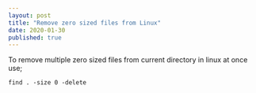```yaml
---
layout: post
title: "Remove zero sized files from Linux"
date: 2020-01-30
published: true
---
```


To remove multiple zero sized files from current directory in linux at once use;

```
find . -size 0 -delete
```
